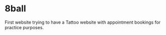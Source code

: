 # 8ball

First website trying to have a Tattoo website with appointment bookings for practice purposes.
